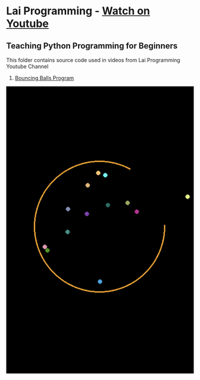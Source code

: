 # Lai Programming - [Watch on Youtube](https://youtu.be/W9fdczla2ds)
## Teaching Python Programming for Beginners

This folder contains source code used in videos from Lai Programming Youtube Channel

1. [Bouncing Balls Program](https://github.com/laiprogramming/laiprogramming/tree/main/bouncing_balls)

![Bouncing Balls Program Screenshot](bouncing_balls/screenshot.png)
